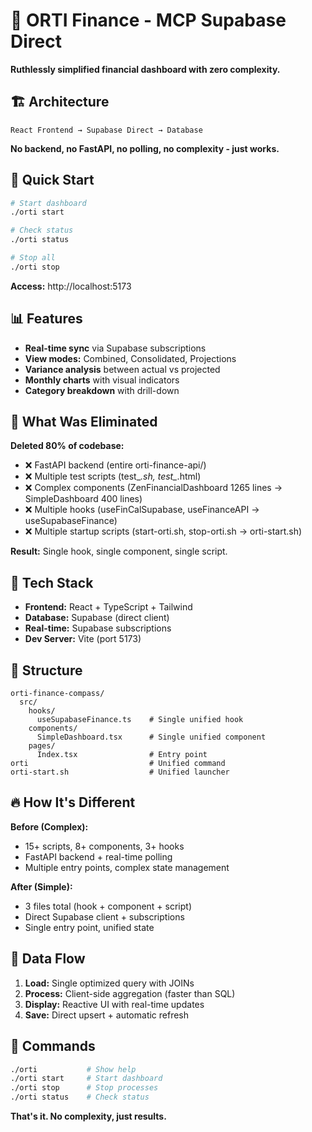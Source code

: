 # 🎯 ORTI Finance - MCP Supabase Direct

**Ruthlessly simplified financial dashboard with zero complexity.**

## 🏗️ Architecture

```
React Frontend → Supabase Direct → Database
```

**No backend, no FastAPI, no polling, no complexity - just works.**

## 🚀 Quick Start

```bash
# Start dashboard
./orti start

# Check status  
./orti status

# Stop all
./orti stop
```

**Access:** http://localhost:5173

## 📊 Features

- **Real-time sync** via Supabase subscriptions
- **View modes:** Combined, Consolidated, Projections  
- **Variance analysis** between actual vs projected
- **Monthly charts** with visual indicators
- **Category breakdown** with drill-down

## 🔧 What Was Eliminated

**Deleted 80% of codebase:**
- ❌ FastAPI backend (entire orti-finance-api/)
- ❌ Multiple test scripts (test_*.sh, test_*.html)
- ❌ Complex components (ZenFinancialDashboard 1265 lines → SimpleDashboard 400 lines)
- ❌ Multiple hooks (useFinCalSupabase, useFinanceAPI → useSupabaseFinance)
- ❌ Multiple startup scripts (start-orti.sh, stop-orti.sh → orti-start.sh)

**Result:** Single hook, single component, single script.

## 🎨 Tech Stack

- **Frontend:** React + TypeScript + Tailwind
- **Database:** Supabase (direct client)
- **Real-time:** Supabase subscriptions
- **Dev Server:** Vite (port 5173)

## 📁 Structure

```
orti-finance-compass/
  src/
    hooks/
      useSupabaseFinance.ts    # Single unified hook
    components/
      SimpleDashboard.tsx      # Single unified component
    pages/
      Index.tsx                # Entry point
orti                           # Unified command
orti-start.sh                  # Unified launcher
```

## 🔥 How It's Different

**Before (Complex):**
- 15+ scripts, 8+ components, 3+ hooks
- FastAPI backend + real-time polling
- Multiple entry points, complex state management

**After (Simple):**
- 3 files total (hook + component + script)
- Direct Supabase client + subscriptions
- Single entry point, unified state

## 💾 Data Flow

1. **Load:** Single optimized query with JOINs
2. **Process:** Client-side aggregation (faster than SQL)
3. **Display:** Reactive UI with real-time updates
4. **Save:** Direct upsert + automatic refresh

## 🎯 Commands

```bash
./orti           # Show help
./orti start     # Start dashboard  
./orti stop      # Stop processes
./orti status    # Check status
```

**That's it. No complexity, just results.**